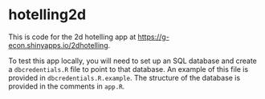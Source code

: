 # hotelling2d

This is code for the 2d hotelling app at https://g-econ.shinyapps.io/2dhotelling.

To test this app locally, you will need to set up an SQL database and create a `dbcredentials.R` file to point to that database. An example of this file is provided in `dbcredentials.R.example`. The structure of the database is provided in the comments in `app.R`. 
